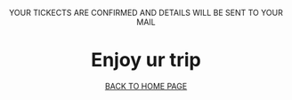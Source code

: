 
<html>
<head><title>Existing</title>
<style>
body{
background-image:url("world.jpg");
background-repeat:no repeat;
}
</style>
</head>
<body>
</br></br></br>
<p><center>YOUR TICKECTS ARE CONFIRMED AND DETAILS WILL BE SENT TO YOUR MAIL</center></p>
<h1><center><big>Enjoy ur trip</big></center></h1>
<center><a href="scam.php">BACK TO HOME PAGE</a></center>
</body>
</html>
